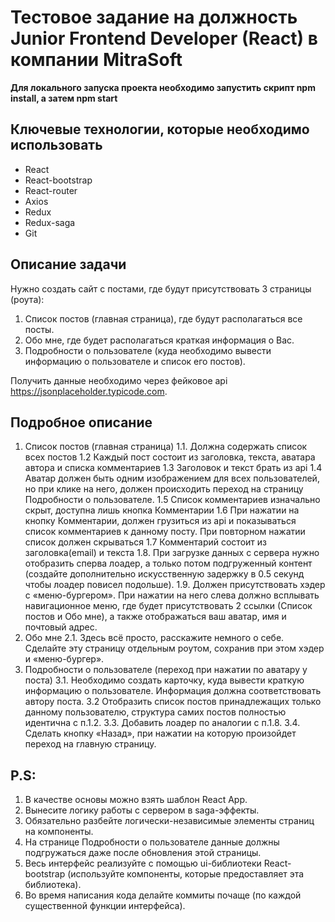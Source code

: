 # Тестовое задание на должность Junior Frontend Developer (React) в компании MitraSoft

**Для локального запуска проекта необходимо запустить скрипт npm install, а затем npm start**

## Ключевые технологии, которые необходимо использовать

* React
* React-bootstrap
* React-router
* Axios
* Redux
* Redux-saga
* Git
 

## Описание задачи

Нужно создать сайт с постами, где будут присутствовать 3 страницы (роута):
1. Список постов (главная страница), где будут располагаться все посты.
2. Обо мне, где будет располагаться краткая информация о Вас.
3. Подробности о пользователе (куда необходимо вывести информацию о пользователе и список его постов).

Получить данные необходимо через фейковое api https://jsonplaceholder.typicode.com.

 

## Подробное описание

1. Список постов (главная страница)
1.1. Должна содержать список всех постов
1.2 Каждый пост состоит из заголовка, текста, аватара автора и списка комментариев
1.3 Заголовок и текст брать из api
1.4 Аватар должен быть одним изображением для всех пользователей, но при клике на него, должен происходить переход на страницу Подробности о пользователе.
1.5 Список комментариев изначально скрыт, доступна лишь кнопка Комментарии
1.6 При нажатии на кнопку Комментарии, должен грузиться из api и показываться список комментариев к данному посту. При повторном нажатии список должен скрываться
1.7  Комментарий состоит из заголовка(email) и текста
1.8. При загрузке данных с сервера нужно отобразить сперва лоадер, а только потом подгруженный контент (создайте дополнительно искусственную задержку в 0.5 секунд чтобы лоадер повисел подольше).
1.9. Должен присутствовать хэдер с «меню-бургером». При нажатии на него слева должно всплывать навигационное меню, где будет присутствовать 2 ссылки (Список постов и Обо мне), а также отображаться ваш аватар, имя и почтовый адрес.
2. Обо мне
2.1. Здесь всё просто, расскажите немного о себе. Сделайте эту страницу отдельным роутом, сохранив при этом хэдер и «меню-бургер».
3. Подробности о пользователе (переход при нажатии по аватару у поста)
3.1. Необходимо создать карточку, куда вывести краткую информацию о пользователе. Информация должна соответствовать автору поста.
3.2 Отобразить список постов принадлежащих только данному пользователю, структура самих постов полностью идентична с п.1.2.
3.3. Добавить лоадер по аналогии с п.1.8.
3.4. Сделать кнопку «Назад», при нажатии на которую произойдет переход на главную страницу.


 

## P.S:

1. В качестве основы можно взять шаблон React App.
2. Вынесите логику работы с сервером в saga-эффекты.
3. Обязательно разбейте логически-независимые элементы страниц на компоненты.
4. На странице Подробности о пользователе данные должны подгружаться даже после обновления этой страницы.
5. Весь интерфейс реализуйте с помощью ui-библиотеки React-bootstrap (используйте компоненты, которые предоставляет эта библиотека).
6. Во время написания кода делайте коммиты почаще (по каждой существенной функции интерфейса).
